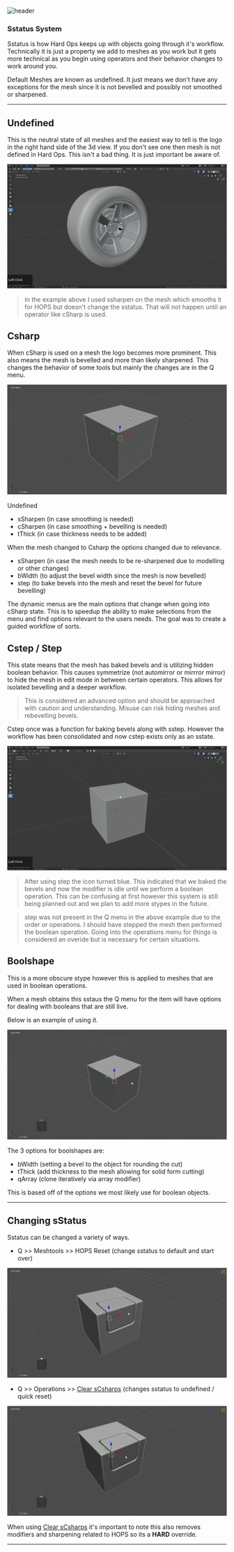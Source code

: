 ![header](img/banner.gif)

### Sstatus System

Sstatus is how Hard Ops keeps up with objects going through it's workflow. Technically it is just a property we add to meshes as you work but it gets more technical as you begin using operators and their behavior changes to work around you.

Default Meshes are known as undefined. It just means we don't have any exceptions for the mesh since it is not bevelled and possibly not smoothed or sharpened.

---

## Undefined

This is the neutral state of all meshes and the easiest way to tell is the logo in the right hand side of the 3d view. If you don't see one then mesh is not defined in Hard Ops. This isn't a bad thing. It is just important be aware of.

![ss1](img/sstatus/ss1.gif)

> In the example above I used ssharpen on the mesh which smooths it for HOPS but doesn't change the sstatus. That will not happen until an operator like cSharp is used.

## Csharp

When cSharp is used on a mesh the logo becomes more prominent. This also means the mesh is bevelled and more than likely sharpened. This changes the behavior of some tools but mainly the changes are in the Q menu.

![ss1](img/sstatus/ss2.gif)

Undefined

- sSharpen (in case smoothing is needed)
- cSharpen (in case smoothing + bevelling is needed)
- tThick (in case thickness needs to be added)

When the mesh changed to Csharp the options changed due to relevance.

- sSharpen (in case the mesh needs to be re-sharpened due to modelling or other changes)
- bWidth (to adjust the bevel width since the mesh is now bevelled)
- step (to bake bevels into the mesh and reset the bevel for future bevelling)

The dynamic menus are the main options that change when going into cSharp state. This is to speedup the ability to make selections from the menu and find options relevant to the users needs. The goal was to create a guided workflow of sorts.

## Cstep / Step

This state means that the mesh has baked bevels and is utilizing hidden boolean behavior. This causes symmetrize (not automirror or mirrror mirror) to hide the mesh in edit mode in between certain operators. This allows for isolated bevelling and a deeper workflow.

> This is considered an advanced option and should be approached with caution and understanding. Misuse can risk hiding meshes and rebevelling bevels.

Cstep once was a function for baking bevels along with sstep. However the workflow has been consolidated and now cstep exists only as an sstate.

![ss1](img/sstatus/ss3.gif)

> After using step the icon turned blue. This indicated that we baked the bevels and now the modifier is idle until we perform a boolean operation. This can be confusing at first however this system is still being planned out and we plan to add more stypes in the future.


> step was not present in the Q menu in the above example due to the order or operations. I should have stepped the mesh then performed the boolean operation. Going into the operations menu for things is considered an overide but is necessary for certain situations.

## Boolshape

This is a more obscure stype however this is applied to meshes that are used in boolean operations.

When a mesh obtains this sstaus the Q menu for the item will have options for dealing with booleans that are still live.

Below is an example of using it.

![ss1](img/sstatus/ss4.gif)

The 3 options for boolshapes are:

- bWidth (setting a bevel to the object for rounding the cut)
- tThick (add thickness to the mesh allowing for solid form cutting)
- qArray (clone iteratively via array modifier)

This is based off of the options we most likely use for boolean objects.

---

## Changing sStatus

Sstatus can be changed a variety of ways.

- Q >> Meshtools >> HOPS Reset (change sstatus to default and start over)

![ss1](img/sstatus/ss5.gif)

- Q >> Operations >> [Clear sCsharps](clearssharps.md) (changes sstatus to undefined / quick reset)

![ss1](img/sstatus/ss6.gif)

When using [Clear sCsharps](clearssharps.md) it's important to note this also removes modifiers and sharpening related to HOPS so its a **HARD** override.

---

